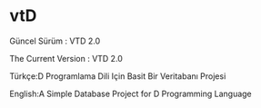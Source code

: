 vtD
===
Güncel Sürüm : VTD 2.0

The Current Version : VTD 2.0

Türkçe:D Programlama Dili Için Basit Bir Veritabanı Projesi

English:A Simple Database Project for D Programming Language
